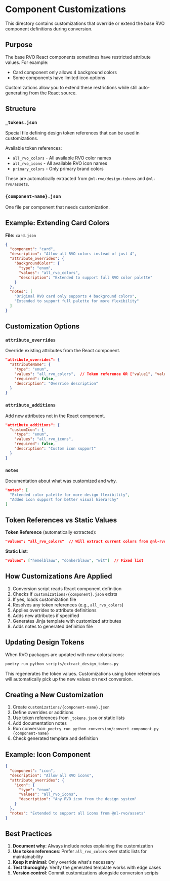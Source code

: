 # Component Customizations

This directory contains customizations that override or extend the base RVO component definitions during conversion.

## Purpose

The base RVO React components sometimes have restricted attribute values. For example:
- Card component only allows 4 background colors
- Some components have limited icon options

Customizations allow you to extend these restrictions while still auto-generating from the React source.

## Structure

### `_tokens.json`
Special file defining design token references that can be used in customizations.

Available token references:
- `all_rvo_colors` - All available RVO color names
- `all_rvo_icons` - All available RVO icon names
- `primary_colors` - Only primary brand colors

These are automatically extracted from `@nl-rvo/design-tokens` and `@nl-rvo/assets`.

### `{component-name}.json`
One file per component that needs customization.

## Example: Extending Card Colors

**File:** `card.json`

```json
{
  "component": "card",
  "description": "Allow all RVO colors instead of just 4",
  "attribute_overrides": {
    "backgroundColor": {
      "type": "enum",
      "values": "all_rvo_colors",
      "description": "Extended to support full RVO color palette"
    }
  },
  "notes": [
    "Original RVO card only supports 4 background colors",
    "Extended to support full palette for more flexibility"
  ]
}
```

## Customization Options

### `attribute_overrides`
Override existing attributes from the React component.

```json
"attribute_overrides": {
  "attributeName": {
    "type": "enum",
    "values": "all_rvo_colors",  // Token reference OR ["value1", "value2"]
    "required": false,
    "description": "Override description"
  }
}
```

### `attribute_additions`
Add new attributes not in the React component.

```json
"attribute_additions": {
  "customIcon": {
    "type": "enum",
    "values": "all_rvo_icons",
    "required": false,
    "description": "Custom icon support"
  }
}
```

### `notes`
Documentation about what was customized and why.

```json
"notes": [
  "Extended color palette for more design flexibility",
  "Added icon support for better visual hierarchy"
]
```

## Token References vs Static Values

**Token Reference** (automatically extracted):
```json
"values": "all_rvo_colors"  // Will extract current colors from @nl-rvo packages
```

**Static List**:
```json
"values": ["hemelblauw", "donkerblauw", "wit"]  // Fixed list
```

## How Customizations Are Applied

1. Conversion script reads React component definition
2. Checks if `customizations/{component}.json` exists
3. If yes, loads customization file
4. Resolves any token references (e.g., `all_rvo_colors`)
5. Applies overrides to attribute definitions
6. Adds new attributes if specified
7. Generates Jinja template with customized attributes
8. Adds notes to generated definition file

## Updating Design Tokens

When RVO packages are updated with new colors/icons:

```bash
poetry run python scripts/extract_design_tokens.py
```

This regenerates the token values. Customizations using token references will automatically pick up the new values on next conversion.

## Creating a New Customization

1. Create `customizations/{component-name}.json`
2. Define overrides or additions
3. Use token references from `_tokens.json` or static lists
4. Add documentation notes
5. Run conversion: `poetry run python conversion/convert_component.py {component-name}`
6. Check generated template and definition

## Example: Icon Component

```json
{
  "component": "icon",
  "description": "Allow all RVO icons",
  "attribute_overrides": {
    "icon": {
      "type": "enum",
      "values": "all_rvo_icons",
      "description": "Any RVO icon from the design system"
    }
  },
  "notes": "Extended to support all icons from @nl-rvo/assets"
}
```

## Best Practices

1. **Document why**: Always include notes explaining the customization
2. **Use token references**: Prefer `all_rvo_colors` over static lists for maintainability
3. **Keep it minimal**: Only override what's necessary
4. **Test thoroughly**: Verify the generated template works with edge cases
5. **Version control**: Commit customizations alongside conversion scripts
